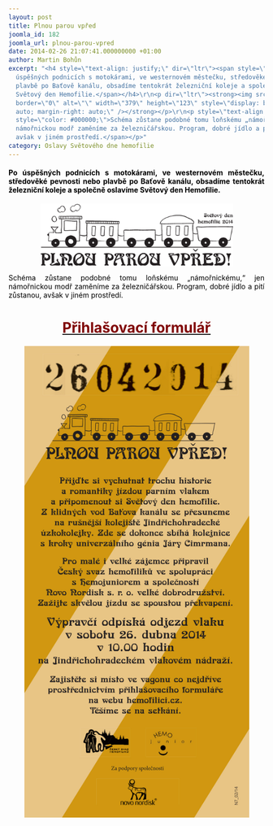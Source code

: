 ```yaml
---
layout: post
title: Plnou parou vpřed
joomla_id: 182
joomla_url: plnou-parou-vpred
date: 2014-02-26 21:07:41.000000000 +01:00
author: Martin Bohůn
excerpt: "<h4 style=\"text-align: justify;\" dir=\"ltr\"><span style=\"color: #000000;\">Po
  úspěšných podnicích s motokárami, ve westernovém městečku, středověké pevnosti nebo
  plavbě po Baťově kanálu, obsadíme tentokrát železniční koleje a společně oslavíme
  Světový den Hemofilie.</span></h4>\r\n<p dir=\"ltr\"><strong><img src=\"images/uvodnik-clanku-foto/vlak.gif\"
  border=\"0\" alt=\"\" width=\"379\" height=\"123\" style=\"display: block; margin-left:
  auto; margin-right: auto;\" /></strong></p>\r\n<p style=\"text-align: justify;\"><span
  style=\"color: #000000;\">Schéma zůstane podobné tomu loňskému „námořnickému,“ jen
  námořnickou modř zaměníme za železničářskou. Program, dobré jídlo a pití zůstanou,
  avšak v jiném prostředí.</span></p>"
category: Oslavy Světového dne hemofilie
---
```

<h4 style="text-align: justify;" dir="ltr"><span style="color: #000000;">Po úspěšných podnicích s motokárami, ve westernovém městečku, středověké pevnosti nebo plavbě po Baťově kanálu, obsadíme tentokrát železniční koleje a společně oslavíme Světový den Hemofilie.</span></h4>

<p dir="ltr"><strong><img src="images/uvodnik-clanku-foto/vlak.gif" border="0" alt="" width="379" height="123" style="display: block; margin-left: auto; margin-right: auto;" /></strong></p>

<p style="text-align: justify;"><span style="color: #000000;">Schéma zůstane podobné tomu loňskému „námořnickému,“ jen námořnickou modř zaměníme za železničářskou. Program, dobré jídlo a pití zůstanou, avšak v jiném prostředí.</span></p>



<h1 style="text-align: center;"><a href="index.php/cs/?option=com_chronoforms&amp;chronoform=Deadline" title="Přihlašovací formulář"><strong><span style="color: #800000;"><span style="color: #800000;">Přihlašovací formulář</span></span></strong></a></h1>

<p><span style="color: #000000;"><img src="images/uvodnik-clanku-foto/uzkokolejka.jpg" border="0" alt="" width="443" height="928" style="display: block; margin-left: auto; margin-right: auto;" /></span></p>
